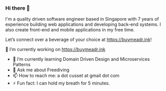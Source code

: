 ### Hi there 👋

I'm a quality driven software engineer based in Singapore with 7 years of experience building web applications and developing back-end systems. I also create front-end and mobile applications in my free time.

Let’s connect over a beverage of your choice at https://buymeadr.ink!

🔭 I’m currently working on https://buymeadr.ink
- 🌱 I’m currently learning Domain Driven Design and Microservices Patterns
- 💬 Ask me about Freediving
- 📫 How to reach me: a dot cusset at gmail dot com
- ⚡ Fun fact: I can hold my breath for 5 minutes.
